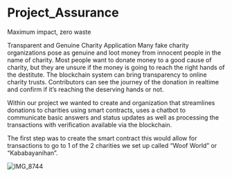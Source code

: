 # Project_Assurance
Maximum impact, zero waste


Transparent and Genuine Charity Application
Many fake charity organizations pose as genuine and loot money from innocent people in the name of charity. Most people want to donate money to a good cause of charity, but they are unsure if the money is going to reach the right hands of the destitute. The blockchain system can bring transparency to online charity trusts. Contributors can see the journey of the donation in realtime and confirm if it’s reaching the deserving hands or not.

Within our project we wanted to create and organization that streamlines donations to charities using smart contracts, uses a chatbot to communicate basic answers and status updates as well as processing the transactions with verification available via the blockchain. 

The first step was to create the smart contract this would allow for transactions to go to 1 of the 2 charities we set up called “Woof World” or “Kababayanihan”. 



![IMG_8744](https://user-images.githubusercontent.com/82069175/134607474-cd34abad-a34b-495b-94ef-3d8171ec44ec.jpg)
